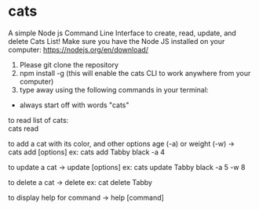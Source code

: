 # cats

A simple Node js Command Line Interface to create, read, update, and delete Cats List!
Make sure you have the Node JS installed on your computer: https://nodejs.org/en/download/

1. Please git clone the repository
2. npm install -g (this will enable the cats CLI to work anywhere from your computer) 
3. type away using the following commands in your terminal:
  * always start off with words "cats"
  
  to read list of cats:  
    cats read
  
  to add a cat with its color, and other options age (-a) or weight (-w) ->  
     cats add <name> <color> [options]
     ex: cats add Tabby black -a 4
    
  to update a cat ->  update <name> [options]
     ex: cats update Tabby black -a 5 -w 8
  
  to delete a cat -> delete <name> 
     ex: cat delete Tabby
  
  to display help for command ->  help [command]                
